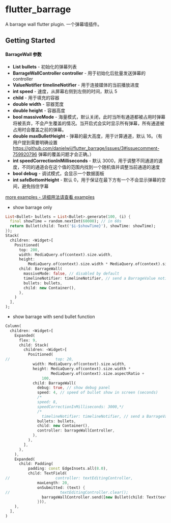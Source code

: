 # flutter_barrage

A barrage wall flutter plugin.
一个弹幕墙插件。

## Getting Started

#### BarrageWall 参数

* **List<Bullet> bullets** - 初始化的弹幕列表
* **BarrageWallController controller** - 用于初始化后批量发送弹幕的 controller
* **ValueNotifier<BarrageValue> timelineNotifier** - 用于连接媒体的当前播放进度 
* **int speed** - 速度，从屏幕右侧到左侧的时间，默认 5
* **child** - 用于填充的容器
* **double width** - 容器宽度
* **double height** - 容器高度
* **bool massiveMode** - 海量模式，默认关闭，此时当所有通道都被占用时弹幕将被丢弃，不会产生覆盖的情况。当开启式会实时显示所有弹幕，所有通道被占用时会覆盖之前的弹幕。
* **double maxBulletHeight** - 弹幕的最大高度，用于计算通道，默认 16。（有用户提到需要明确设置 https://github.com/danielwii/flutter_barrage/issues/3#issuecomment-759920796 弹幕的覆盖问题才会正确。）
* **int speedCorrectionInMilliseconds** - 默认 3000，用于调整不同通道的速度，不同的通道会在这个值的范围内找到一个随机值并调整当前通道的速度
* **bool debug** - 调试模式，会显示一个数据面板
* **int safeBottomHeight** - 默认 0，用于保证在最下方有一个不会显示弹幕的空间，避免挡住字幕

[more examples - 详细用法请查看 examples](https://github.com/danielwii/flutter_barrage/tree/master/example)

* show barrage only

```dart
List<Bullet> bullets = List<Bullet>.generate(100, (i) {
  final showTime = random.nextInt(60000); // in 60s
  return Bullet(child: Text('$i-$showTime}'), showTime: showTime);
});
Stack(
  children: <Widget>[
    Positioned(
      top: 200,
      width: MediaQuery.of(context).size.width,
      height:
          MediaQuery.of(context).size.width * MediaQuery.of(context).size.aspectRatio + 200,
      child: BarrageWall(
        massiveMode: false, // disabled by default
        timelineNotifier: timelineNotifier, // send a BarrageValue notifier let bullet fires using your own timeline
        bullets: bullets,
        child: new Container(),
      ),
    )
  ],
);
```

* show barrage with send bullet function

```dart
Column(
  children: <Widget>[
    Expanded(
      flex: 9,
      child: Stack(
        children: <Widget>[
          Positioned(
//                    top: 20,
            width: MediaQuery.of(context).size.width,
            height: MediaQuery.of(context).size.width *
                    MediaQuery.of(context).size.aspectRatio +
                100,
            child: BarrageWall(
              debug: true, // show debug panel
              speed: 4, // speed of bullet show in screen (seconds)
              /*
              speed: 8,
              speedCorrectionInMilliseconds: 3000,*/
              /*
                timelineNotifier: timelineNotifier, // send a BarrageValue notifier let bullet fires using your own timeline*/
              bullets: bullets,
              child: new Container(),
              controller: barrageWallController,
            ),
          ),
        ],
      ),
    ),
    Expanded(
      child: Padding(
          padding: const EdgeInsets.all(8.0),
          child: TextField(
//                    controller: textEditingController,
              maxLength: 20,
              onSubmitted: (text) {
//                      textEditingController.clear();
                barrageWallController.send([new Bullet(child: Text(text))]);
              })),
    ),
  ],
)
```
